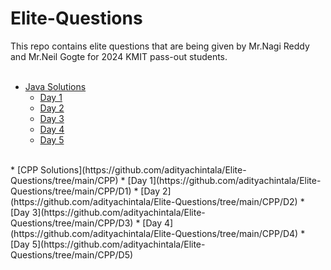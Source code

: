 # Elite-Questions
This repo contains elite questions that are being given by Mr.Nagi Reddy and Mr.Neil Gogte for 2024 KMIT pass-out students. 
<br>
<br>
* [Java Solutions](https://github.com/adityachintala/Elite-Questions/tree/main/Java)
    * [Day 1](https://github.com/adityachintala/Elite-Questions/tree/main/Java/D1) 
    * [Day 2](https://github.com/adityachintala/Elite-Questions/tree/main/Java/D2)
    * [Day 3](https://github.com/adityachintala/Elite-Questions/tree/main/Java/D3)
    * [Day 4](https://github.com/adityachintala/Elite-Questions/tree/main/Java/D4)
    * [Day 5](https://github.com/adityachintala/Elite-Questions/tree/main/Java/D5)
<br>
* [CPP Solutions](https://github.com/adityachintala/Elite-Questions/tree/main/CPP)
    * [Day 1](https://github.com/adityachintala/Elite-Questions/tree/main/CPP/D1)
    * [Day 2](https://github.com/adityachintala/Elite-Questions/tree/main/CPP/D2)
    * [Day 3](https://github.com/adityachintala/Elite-Questions/tree/main/CPP/D3)
    * [Day 4](https://github.com/adityachintala/Elite-Questions/tree/main/CPP/D4)
    * [Day 5](https://github.com/adityachintala/Elite-Questions/tree/main/CPP/D5)
